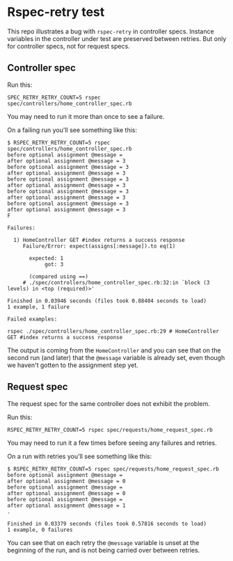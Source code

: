 # Rspec-retry test

This repo illustrates a bug with `rspec-retry` in controller specs. Instance variables in
the controller under test are preserved between retries. But only for controller specs, not
for request specs.

## Controller spec

Run this:
```
SPEC_RETRY_RETRY_COUNT=5 rspec spec/controllers/home_controller_spec.rb
```

You may need to run it more than once to see a failure.

On a failing run you'll see something like this:

```
$ RSPEC_RETRY_RETRY_COUNT=5 rspec spec/controllers/home_controller_spec.rb
before optional assignment @message =
after optional assignment @message = 3
before optional assignment @message = 3
after optional assignment @message = 3
before optional assignment @message = 3
after optional assignment @message = 3
before optional assignment @message = 3
after optional assignment @message = 3
before optional assignment @message = 3
after optional assignment @message = 3
F

Failures:

  1) HomeController GET #index returns a success response
     Failure/Error: expect(assigns[:message]).to eq(1)

       expected: 1
            got: 3

       (compared using ==)
     # ./spec/controllers/home_controller_spec.rb:32:in `block (3 levels) in <top (required)>'

Finished in 0.03946 seconds (files took 0.88404 seconds to load)
1 example, 1 failure

Failed examples:

rspec ./spec/controllers/home_controller_spec.rb:29 # HomeController GET #index returns a success response
```

The output is coming from the `HomeController` and you can see that on the second run (and later) that the
`@message` variable is already set, even though we haven't gotten to the assignment step yet.

## Request spec

The request spec for the same controller does not exhibit the problem.

Run this:
```
RSPEC_RETRY_RETRY_COUNT=5 rspec spec/requests/home_request_spec.rb
```

You may need to run it a few times before seeing any failures and retries.

On a run with retries you'll see something like this:

```
$ RSPEC_RETRY_RETRY_COUNT=5 rspec spec/requests/home_request_spec.rb
before optional assignment @message =
after optional assignment @message = 0
before optional assignment @message =
after optional assignment @message = 0
before optional assignment @message =
after optional assignment @message = 1
.

Finished in 0.03379 seconds (files took 0.57816 seconds to load)
1 example, 0 failures

```

You can see that on each retry the `@message` variable is unset at the beginning of the run, and is not
being carried over between retries.
